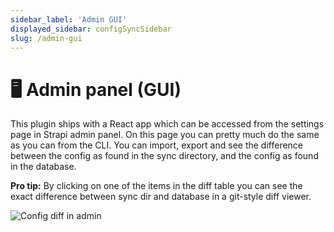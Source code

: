 ```yaml
---
sidebar_label: 'Admin GUI'
displayed_sidebar: configSyncSidebar
slug: /admin-gui
---
```


# 🖥️ Admin panel (GUI)
This plugin ships with a React app which can be accessed from the settings page in Strapi admin panel. On this page you can pretty much do the same as you can from the CLI. You can import, export and see the difference between the config as found in the sync directory, and the config as found in the database.

**Pro tip:**
By clicking on one of the items in the diff table you can see the exact difference between sync dir and database in a git-style diff viewer.

<img src="/img/assets/config-sync/admin-diff-viewer.png" alt="Config diff in admin" />

